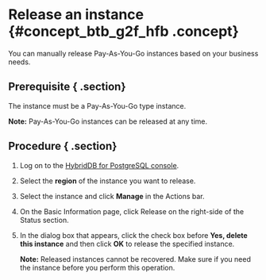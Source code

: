 # Release an instance {#concept_btb_g2f_hfb .concept}

You can manually release Pay-As-You-Go instances based on your business needs.

## Prerequisite { .section}

The instance must be a Pay-As-You-Go type instance.

**Note:** Pay-As-You-Go instances can be released at any time.

## Procedure { .section}

1.  Log on to the [HybridDB for PostgreSQL console](https://partners-intl.console.aliyun.com/#/gpdb).
2.  Select the **region** of the instance you want to release.
3.  Select the instance and click **Manage** in the Actions bar.
4.  On the Basic Information page, click Release on the right-side of the Status section.
5.  In the dialog box that appears, click the check box before **Yes, delete this instance** and then click **OK** to release the specified instance.

    **Note:** Released instances cannot be recovered. Make sure if you need the instance before you perform this operation.


